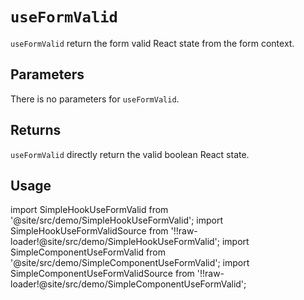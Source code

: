 # `useFormValid`

`useFormValid` return the form valid React state from the form context.

## Parameters

There is no parameters for `useFormValid`.

## Returns

`useFormValid` directly return the valid boolean React state.

## Usage

import SimpleHookUseFormValid from '@site/src/demo/SimpleHookUseFormValid';
import SimpleHookUseFormValidSource from '!!raw-loader!@site/src/demo/SimpleHookUseFormValid';
import SimpleComponentUseFormValid from '@site/src/demo/SimpleComponentUseFormValid';
import SimpleComponentUseFormValidSource from '!!raw-loader!@site/src/demo/SimpleComponentUseFormValid';

<DemoTabs Component={SimpleComponentUseFormValid} Hook={SimpleHookUseFormValid} componentCode={SimpleComponentUseFormValidSource} componentMetastring="{6,20,28}" hookCode={SimpleHookUseFormValidSource} hookMetastring="{7,27,33}" withModes withRevalidateModes />
